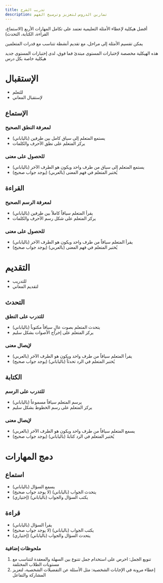 ```yaml
---
title: تدريب الشرح
description: تمارين الدروس لتعزيز وترسيخ الفهم
---
```

أفضل هيكلية لإعطاء الأمثلة التعليمية تعتمد على تكامل المهارات الأربع (الاستماع، القراءة، الكتابة، التحدث)

يمكن تقسيم الأمثلة إلى مراحل، مع تقديم أنشطة تتناسب مع قدرات المتعلمين

هذه الهيكلية مخصصة لإختبارات المستوى مبتدئ فما فوق، لدى إختبارات المستوى جديد هيكلية خاصة بكل درس

# الإستقبال

- للتعلم
- لإستقبال المعاني

## الإستماع

### لمعرفة النطق الصحيح

- يستمع المتعلم إلى سياق كامل بين طرفين (بالياباني)
- يركز المتعلم على نطق الأحرف والكلمات

### للحصول على معنى

- يستمع المتعلم إلى سياق من طرف واحد ويكون هو الطرف الآخر (بالياباني)
- يُختبر المتعلم في فهم المعنى (بالعربي) (يوجد جواب صحيح)

## القراءة

### لمعرفة الرسم الصحيح

- يقرأ المتعلم سياقاً كاملاً بين طرفين (بالياباني)
- يركز المتعلم على شكل رسم الأحرف والكلمات

### للحصول على معنى

- يقرأ المتعلم سياقاً من طرف واحد ويكون هو الطرف الآخر (بالياباني)
- يُختبر المتعلم في فهم المعنى (بالعربي) (يوجد جواب صحيح)

# التقديم

- للتدريب
- لتقديم المعاني

## التحدث

### للتدرب على النطق

- يتحدث المتعلم بصوت عالٍ سياقاً مكتوباً (بالياباني)
- يركز المتعلم على إخراج الأصوات بشكل سليم

### لإيصال معنى

- يقرأ المتعلم سياقاً من طرف واحد ويكون هو الطرف الآخر (بالعربي)
- يُختبر المتعلم في الرد تحدثاً (بالياباني) (يوجد جواب صحيح)

## الكتابة

### للتدرب على الرسم

- يرسم المتعلم سياقاً مسموعاً (بالياباني)
- يركز المتعلم على رسم الخطوط بشكل سليم

### لإيصال معنى

- يسمع المتعلم سياقاً من طرف واحد ويكون هو الطرف الآخر (بالعربي)
- يُختبر المتعلم في الرد كتابةً (بالياباني) (يوجد جواب صحيح)

# دمج المهارات

## استماع

- يسمع السؤال (بالياباني)
- يتحدث الجواب (بالياباني) (لا يوجد جواب صحيح)
- يكتب السؤال والجواب (بالياباني) (إختياري)

## قراءة

- يقرأ السؤال (بالياباني)
- يكتب الجواب (بالياباني) (لا يوجد جواب صحيح)
- يتحدث السؤال والجواب (بالياباني) (إختياري)

### ملحوظات إضافية

1. تنويع الجمل: احرص على استخدام جمل تتنوع بين السهلة والمعقدة لتتناسب مع مستويات الطلاب المختلفة
2. إعطاء مرونة في الإجابات الشخصية: مثل الأسئلة عن التفضيلات الشخصية، لتعزيز المشاركة والتفاعل